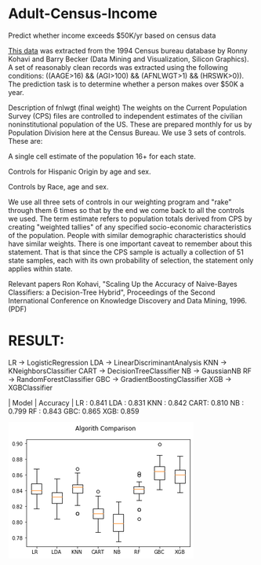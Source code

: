 # Adult-Census-Income
Predict whether income exceeds $50K/yr based on census data

[This data](https://www.kaggle.com/uciml/adult-census-income) was extracted from the 1994 Census bureau database by Ronny Kohavi and Barry Becker (Data Mining and Visualization, Silicon Graphics). A set of reasonably clean records was extracted using the following conditions: ((AAGE>16) && (AGI>100) && (AFNLWGT>1) && (HRSWK>0)). The prediction task is to determine whether a person makes over $50K a year.

Description of fnlwgt (final weight)
The weights on the Current Population Survey (CPS) files are controlled to independent estimates of the civilian noninstitutional population of the US. These are prepared monthly for us by Population Division here at the Census Bureau. We use 3 sets of controls. These are:

A single cell estimate of the population 16+ for each state.

Controls for Hispanic Origin by age and sex.

Controls by Race, age and sex.

We use all three sets of controls in our weighting program and "rake" through them 6 times so that by the end we come back to all the controls we used. The term estimate refers to population totals derived from CPS by creating "weighted tallies" of any specified socio-economic characteristics of the population. People with similar demographic characteristics should have similar weights. There is one important caveat to remember about this statement. That is that since the CPS sample is actually a collection of 51 state samples, each with its own probability of selection, the statement only applies within state.

Relevant papers
Ron Kohavi, "Scaling Up the Accuracy of Naive-Bayes Classifiers: a Decision-Tree Hybrid", Proceedings of the Second International Conference on Knowledge Discovery and Data Mining, 1996. (PDF)

# RESULT:
LR   -> LogisticRegression
LDA  -> LinearDiscriminantAnalysis
KNN  -> KNeighborsClassifier
CART -> DecisionTreeClassifier
NB   -> GaussianNB
RF   -> RandomForestClassifier
GBC  -> GradientBoostingClassifier
XGB  -> XGBClassifier

| Model | Accuracy | 
  LR  :   0.841 
  LDA :   0.831 
  KNN :   0.842 
  CART:   0.810 
  NB  :   0.799 
  RF  :   0.843 
  GBC:   0.865 
  XGB:   0.859 

![alt text](https://github.com/Vladykart/Adult-Census-Income/blob/master/output_32_0.png)
